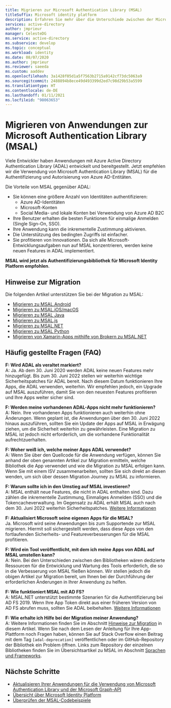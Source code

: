 ```yaml
---
title: Migrieren zur Microsoft Authentication Library (MSAL)
titleSuffix: Microsoft identity platform
description: Erfahren Sie mehr über die Unterschiede zwischen der Microsoft Authentication Library (MSAL) und Azure AD Authentication Library (ADAL) und deren Migration zu MSAL.
services: active-directory
author: jmprieur
manager: CelesteDG
ms.service: active-directory
ms.subservice: develop
ms.topic: conceptual
ms.workload: identity
ms.date: 08/07/2020
ms.author: jmprieur
ms.reviewer: saeeda
ms.custom: aaddev
ms.openlocfilehash: 3a1428f05d1a5f7563b2715a9142cf73dc5063a9
ms.sourcegitcommit: 2488894b8ece49d493399d2ed7c98d29b53a5599
ms.translationtype: HT
ms.contentlocale: de-DE
ms.lasthandoff: 01/11/2021
ms.locfileid: "98063653"
---
```

# <a name="migrate-applications-to-the-microsoft-authentication-library-msal"></a>Migrieren von Anwendungen zur Microsoft Authentication Library (MSAL)

Viele Entwickler haben Anwendungen mit Azure Active Directory Authentication Library (ADAL) entwickelt und bereitgestellt. Jetzt empfehlen wir die Verwendung von Microsoft Authentication Library (MSAL) für die Authentifizierung und Autorisierung von Azure AD-Entitäten.

Die Vorteile von MSAL gegenüber ADAL:

- Sie können eine größere Anzahl von Identitäten authentifizieren:
  - Azure AD-Identitäten
  - Microsoft-Konten
  - Social Media- und lokale Konten bei Verwendung von Azure AD B2C
- Ihre Benutzer erhalten die besten Funktionen für einmalige Anmelden (Single Sign-On, SSO).
- Ihre Anwendung kann die inkrementelle Zustimmung aktivieren.
- Die Unterstützung des bedingten Zugriffs ist einfacher.
- Sie profitieren von Innovationen. Da sich alle Microsoft-Entwicklungsaufgaben nun auf MSAL konzentrieren, werden keine neuen Features in ADAL implementiert.

**MSAL wird jetzt als Authentifizierungsbibliothek für Microsoft Identity Platform empfohlen**.

## <a name="migration-guidance"></a>Hinweise zur Migration

Die folgenden Artikel unterstützen Sie bei der Migration zu MSAL:

- [Migrieren zu MSAL.Android](migrate-android-adal-msal.md)
- [Migrieren zu MSAL.iOS/macOS](migrate-objc-adal-msal.md)
- [Migrieren zu MSAL Java](migrate-adal-msal-java.md)
- [Migrieren zu MSAL.js](msal-compare-msal-js-and-adal-js.md)
- [Migrieren zu MSAL.NET](msal-net-migration.md)
- [Migrieren zu MSAL Python](migrate-python-adal-msal.md)
- [Migrieren von Xamarin-Apps mithilfe von Brokern zu MSAL.NET](msal-net-migration-ios-broker.md)

## <a name="frequently-asked-questions-faq"></a>Häufig gestellte Fragen (FAQ)

__F: Wird ADAL als veraltet markiert?__  
A: Ja. Ab dem 30. Juni 2020 werden ADAL keine neuen Features mehr hinzugefügt. Bis zum 30. Juni 2022 stellen wir weiterhin wichtige Sicherheitspatches für ADAL bereit. Nach diesem Datum funktionieren Ihre Apps, die ADAL verwenden, weiterhin. Wir empfehlen jedoch, ein Upgrade auf MSAL auszuführen, damit Sie von den neuesten Features profitieren und Ihre Apps weiter sicher sind.

__F: Werden meine vorhandenen ADAL-Apps nicht mehr funktionieren?__  
A: Nein. Ihre vorhandenen Apps funktionieren auch weiterhin ohne Änderungen. Wenn geplant ist, die Anwendungen über den 30. Juni 2022 hinaus auszuführen, sollten Sie ein Update der Apps auf MSAL in Erwägung ziehen, um die Sicherheit weiterhin zu gewährleisten. Eine Migration zu MSAL ist jedoch nicht erforderlich, um die vorhandene Funktionalität aufrechtzuerhalten.

__F: Woher weiß ich, welche meiner Apps ADAL verwendet?__  
A: Wenn Sie über den Quellcode für die Anwendung verfügen, können Sie anhand der oben genannten Artikel zur Migration ermitteln, welche Bibliothek die App verwendet und wie die Migration zu MSAL erfolgen kann. Wenn Sie mit einem ISV zusammenarbeiten, sollten Sie sich direkt an diesen wenden, um sich über dessen Migration Journey zu MSAL zu informieren.

__F: Warum sollte ich in den Umstieg auf MSAL investieren?__  
A: MSAL enthält neue Features, die nicht in ADAL enthalten sind. Dazu zählen die inkrementelle Zustimmung, Einmaliges Anmelden (SSO) und die Tokencacheverwaltung. Im Gegensatz zu ADAL erhält MSAL auch nach dem 30. Juni 2022 weiterhin Sicherheitspatches. [Weitere Informationen](msal-overview.md)

__F: Aktualisiert Microsoft seine eigenen Apps für die MSAL?__  
Ja. Microsoft wird seine Anwendungen bis zum Supportende zur MSAL migrieren. Hiermit soll sichergestellt werden, dass diese Apps von den fortlaufenden Sicherheits- und Featureverbesserungen für die MSAL profitieren.

__F: Wird ein Tool veröffentlicht, mit dem ich meine Apps von ADAL auf MSAL umstellen kann?__  
A: Nein. Bei den Unterschieden zwischen den Bibliotheken wären dedizierte Ressourcen für die Entwicklung und Wartung des Tools erforderlich, die so in die Verbesserung von MSAL fließen können. Wir stellen jedoch die obigen Artikel zur Migration bereit, um Ihnen bei der Durchführung der erforderlichen Änderungen in Ihrer Anwendung zu helfen.

__F: Wie funktioniert MSAL mit AD FS?__  
A: MSAL.NET unterstützt bestimmte Szenarien für die Authentifizierung bei AD FS 2019. Wenn Ihre App Token direkt aus einer früheren Version von AD FS abrufen muss, sollten Sie ADAL beibehalten. [Weitere Informationen](msal-net-adfs-support.md)

__F: Wie erhalte ich Hilfe bei der Migration meiner Anwendung?__  
A: Weitere Informationen finden Sie im Abschnitt [Hinweise zur Migration](#migration-guidance) in diesem Artikel. Wenn Sie nach dem Lesen der Anleitung für Ihre App-Plattform noch Fragen haben, können Sie auf Stack Overflow einen Beitrag mit dem Tag `[adal-deprecation]` veröffentlichen oder im GitHub-Repository der Bibliothek ein Problem öffnen. Links zum Repository der einzelnen Bibliotheken finden Sie im Übersichtsartikel zu MSAL im Abschnitt [Sprachen und Frameworks](msal-overview.md#languages-and-frameworks).

## <a name="next-steps"></a>Nächste Schritte

- [Aktualisieren Ihrer Anwendungen für die Verwendung von Microsoft Authentication Library und der Microsoft Graph-API](https://techcommunity.microsoft.com/t5/azure-active-directory-identity/update-your-applications-to-use-microsoft-authentication-library/ba-p/1257363)
- [Übersicht über Microsoft Identity Platform](v2-overview.md)
- [Überprüfen der MSAL-Codebeispiele](sample-v2-code.md)
